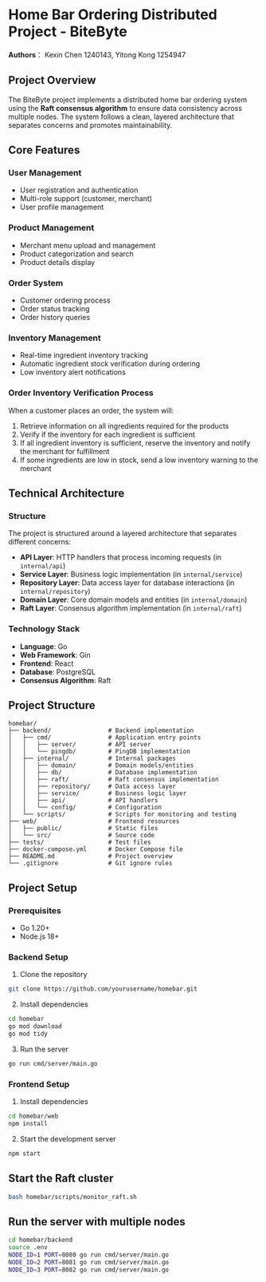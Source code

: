 
# Home Bar Ordering Distributed Project - BiteByte

**Authors**： Kexin Chen 1240143, Yitong Kong 1254947

## Project Overview

The BiteByte project implements a distributed home bar ordering system using the **Raft consensus algorithm** to ensure data consistency across multiple nodes. The system follows a clean, layered architecture that separates concerns and promotes maintainability.

## Core Features

### User Management
- User registration and authentication
- Multi-role support (customer, merchant)
- User profile management

### Product Management
- Merchant menu upload and management
- Product categorization and search
- Product details display

### Order System
- Customer ordering process
- Order status tracking
- Order history queries

### Inventory Management
- Real-time ingredient inventory tracking
- Automatic ingredient stock verification during ordering
- Low inventory alert notifications

### Order Inventory Verification Process

When a customer places an order, the system will:
1. Retrieve information on all ingredients required for the products
2. Verify if the inventory for each ingredient is sufficient
3. If all ingredient inventory is sufficient, reserve the inventory and notify the merchant for fulfillment
4. If some ingredients are low in stock, send a low inventory warning to the merchant 

## Technical Architecture

### Structure 

The project is structured around a layered architecture that separates different concerns:
- **API Layer**: HTTP handlers that process incoming requests (in `internal/api`)
- **Service Layer**: Business logic implementation (in `internal/service`)
- **Repository Layer**: Data access layer for database interactions (in `internal/repository`)
- **Domain Layer**: Core domain models and entities (in `internal/domain`)
- **Raft Layer**: Consensus algorithm implementation (in `internal/raft`)

### Technology Stack

- **Language**: Go
- **Web Framework**: Gin
- **Frontend**: React
- **Database**: PostgreSQL
- **Consensus Algorithm**: Raft

## Project Structure

```
homebar/
├── backend/                # Backend implementation
│   ├── cmd/                # Application entry points
│   │   ├── server/         # API server
│   │   └── pingdb/         # PingDB implementation
│   ├── internal/           # Internal packages
│   │   ├── domain/         # Domain models/entities
│   │   ├── db/             # Database implementation
│   │   ├── raft/           # Raft consensus implementation
│   │   ├── repository/     # Data access layer
│   │   ├── service/        # Business logic layer
│   │   ├── api/            # API handlers
│   │   └── config/         # Configuration
│   └── scripts/            # Scripts for monitoring and testing
├── web/                    # Frontend resources
│   ├── public/             # Static files
│   └── src/                # Source code
├── tests/                  # Test files
├── docker-compose.yml      # Docker Compose file
├── README.md               # Project overview
└── .gitignore              # Git ignore rules
```

## Project Setup

### Prerequisites

- Go 1.20+
- Node.js 18+

### Backend Setup

1. Clone the repository

```bash
git clone https://github.com/yourusername/homebar.git
```

2. Install dependencies

```bash
cd homebar
go mod download
go mod tidy
```

3. Run the server

```bash
go run cmd/server/main.go
```

### Frontend Setup

1. Install dependencies

```bash
cd homebar/web
npm install
```

2. Start the development server

```bash
npm start
```

## Start the Raft cluster

```bash
bash homebar/scripts/monitor_raft.sh
```

## Run the server with multiple nodes

```bash
cd homebar/backend
source .env
NODE_ID=1 PORT=8080 go run cmd/server/main.go
NODE_ID=2 PORT=8081 go run cmd/server/main.go
NODE_ID=3 PORT=8082 go run cmd/server/main.go
```


